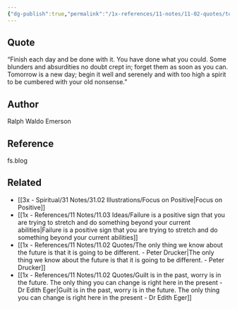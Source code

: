 ```yaml
---
{"dg-publish":true,"permalink":"/1x-references/11-notes/11-02-quotes/tomorrow-is-a-new-day-begin-it-well-and-serenely-and-with-too-high-a-spirit-to-be-cumbered-with-your-old-nonsense-ralph-waldo-emerson/","title":"Tomorrow is a new day; begin it well and serenely and with too high a spirit to be cumbered with your old nonsense - Ralph Waldo Emerson","created":"2024-08-08T08:54:23.580+03:00","updated":"2024-08-08T08:56:12.243+03:00"}
---
```



## Quote
“Finish each day and be done with it. You have done what you could. Some blunders and absurdities no doubt crept in; forget them as soon as you can. Tomorrow is a new day; begin it well and serenely and with too high a spirit to be cumbered with your old nonsense.”

## Author
Ralph Waldo Emerson

## Reference
fs.blog

## Related
- [[3x - Spiritual/31 Notes/31.02 Illustrations/Focus on Positive\|Focus on Positive]]
- [[1x - References/11 Notes/11.03 Ideas/Failure is a positive sign that you are trying to stretch and do something beyond your current abilities\|Failure is a positive sign that you are trying to stretch and do something beyond your current abilities]]
- [[1x - References/11 Notes/11.02 Quotes/The only thing we know about the future is that it is going to be different. - Peter Drucker\|The only thing we know about the future is that it is going to be different. - Peter Drucker]]
- [[1x - References/11 Notes/11.02 Quotes/Guilt is in the past, worry is in the future. The only thing you can change is right here in the present - Dr Edith Eger\|Guilt is in the past, worry is in the future. The only thing you can change is right here in the present - Dr Edith Eger]]